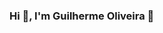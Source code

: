### Hi 👋, I'm Guilherme Oliveira 👋

<!--

Here are some ideas to get you started:

- 🔭 I’m currently working on EMC Tecnologia
- 🌱 I’m currently learning ...
- 👯 I’m looking to collaborate on ...
- 🤔 I’m looking for help with ...
- 💬 Ask me about ...
- 📫 How to reach me: guilherme.oliveira2022@outlook.com.br 
- 😄 Pronouns: ...
- ⚡ Fun fact: ...

Connect with me:
https://www.linkedin.com/in/guilherme-oliveira-dos-santos-3b11a8234/

Languages and Tools:

Js HTML CSS

